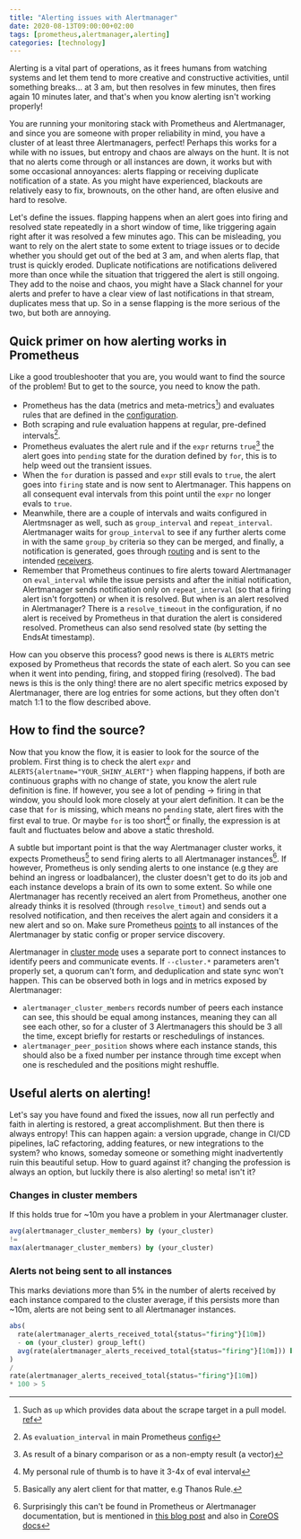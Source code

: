 ```yaml
---
title: "Alerting issues with Alertmanager"
date: 2020-08-13T09:00:00+02:00
tags: [prometheus,alertmanager,alerting]
categories: [technology]
---
```


Alerting is a vital part of operations, as it frees humans from watching systems and let them tend to more creative and constructive activities, until something breaks... at 3 am, but then resolves in few minutes, then fires again 10 minutes later, and that's when you know alerting isn't working properly!

<!--more-->

You are running your monitoring stack with Prometheus and Alertmanager, and since you are someone with proper reliability in mind, you have a cluster of at least three Alertmanagers, perfect! Perhaps this works for a while with no issues, but entropy and chaos are always on the hunt. It is not that no alerts come through or all instances are down, it works but with some occasional annoyances: alerts flapping or receiving duplicate notification of a state. As you might have experienced, blackouts are relatively easy to fix, brownouts, on the other hand, are often elusive and hard to resolve.

Let's define the issues. flapping happens when an alert goes into firing and resolved state repeatedly in a short window of time, like triggering again right after it was resolved a few minutes ago. This can be misleading, you want to rely on the alert state to some extent to triage issues or to decide whether you should get out of the bed at 3 am, and when alerts flap, that trust is quickly eroded. Duplicate notifications are notifications delivered more than once while the situation that triggered the alert is still ongoing. They add to the noise and chaos, you might have a Slack channel for your alerts and prefer to have a clear view of last notifications in that stream, duplicates mess that up. So in a sense flapping is the more serious of the two, but both are annoying.

## Quick primer on how alerting works in Prometheus
Like a good troubleshooter that you are, you would want to find the source of the problem! But to get to the source, you need to know the path. 
* Prometheus has the data (metrics and meta-metrics[^1]) and evaluates rules that are defined in the [configuration](https://prometheus.io/docs/prometheus/latest/configuration/alerting_rules/). 
* Both scraping and rule evaluation happens at regular, pre-defined intervals[^2].
* Prometheus evaluates the alert rule and if the `expr` returns `true`[^3] the alert goes into `pending` state for the duration defined by `for`, this is to help weed out the transient issues. 
* When the `for` duration is passed and `expr` still evals to `true`, the alert goes into `firing` state and is now sent to Alertmanager. This happens on all consequent eval intervals from this point until the `expr` no longer evals to `true`. 
* Meanwhile, there are a couple of intervals and waits configured in Alertmsnager as well, such as `group_interval` and `repeat_interval`. Alertmanager waits for `group_interval` to see if any further alerts come in with the same `group_by` criteria so they can be merged, and finally, a notification is generated, goes through [routing](https://prometheus.io/docs/alerting/latest/configuration/#route) and is sent to the intended [receivers](https://prometheus.io/docs/alerting/latest/configuration/#receiver). 
* Remember that Prometheus continues to fire alerts toward Alertmanager on `eval_interval` while the issue persists and after the initial notification, Alertmanager sends notification only on `repeat_interval` (so that a firing alert isn't forgotten) or when it is resolved. But when is an alert resolved in Alertmanager? There is a `resolve_timeout` in the configuration, if no alert is received by Prometheus in that duration the alert is considered resolved. Prometheus can also send resolved state (by setting the EndsAt timestamp).

How can you observe this process? good news is there is `ALERTS` metric exposed by Prometheus that records the state of each alert. So you can see when it went into pending, firing, and stopped firing (resolved). The bad news is this is the only thing! there are no alert specific metrics exposed by Alertmanager, there are log entries for some actions, but they often don't match 1:1 to the flow described above.


## How to find the source?
Now that you know the flow, it is easier to look for the source of the problem. First thing is to check the alert `expr` and `ALERTS{alertname="YOUR_SHINY_ALERT"}` when flapping happens, if both are continuous graphs with no change of state, you know the alert rule definition is fine. If however, you see a lot of pending -> firing in that window, you should look more closely at your alert definition. It can be the case that `for` is missing, which means no `pending` state, alert fires with the first eval to true. Or maybe `for` is too short[^4] or finally, the expression is at fault and fluctuates below and above a static threshold.

A subtle but important point is that the way Alertmanager cluster works, it expects Prometheus[^5] to send firing alerts to all Alertmanager instances[^6]. If however, Prometheus is only sending alerts to one instance (e.g they are behind an ingress or loadbalancer), the cluster doesn't get to do its job and each instance develops a brain of its own to some extent. So while one Alertmanager has recently received an alert from Prometheus, another one already thinks it is resolved (through `resolve_timout`) and sends out a resolved notification, and then receives the alert again and considers it a new alert and so on. Make sure Prometheus [points](https://prometheus.io/docs/prometheus/latest/configuration/configuration/#alertmanager_config) to all instances of the Alertmanager by static config or proper service discovery.

Alertmanager in [cluster mode](https://github.com/prometheus/alertmanager#high-availability) uses a separate port to connect instances to identify peers and communicate events. If `--cluster.*` parameters aren't properly set, a quorum can't form, and deduplication and state sync won't happen. This can be observed both in logs and in metrics exposed by Alertmanager:
* `alertmanager_cluster_members` records number of peers each instance can see, this should be equal among instances, meaning they can all see each other, so for a cluster of 3 Alertmanagers this should be 3 all the time, except briefly for restarts or reschedulings of instances. 
* `alertmanager_peer_position` shows where each instance stands, this should also be a fixed number per instance through time except when one is rescheduled and the positions might reshuffle.

## Useful alerts on alerting!
Let's say you have found and fixed the issues, now all run perfectly and faith in alerting is restored, a great accomplishment. But then there is always entropy! This can happen again: a version upgrade, change in CI/CD pipelines, IaC refactoring, adding features, or new integrations to the system? who knows, someday someone or something might inadvertently ruin this beautiful setup. How to guard against it? changing the profession is always an option, but luckily there is also alerting! so meta! isn't it?

### Changes in cluster members
If this holds true for ~10m you have a problem in your Alertmanager cluster.
```SQL
avg(alertmanager_cluster_members) by (your_cluster)
!=
max(alertmanager_cluster_members) by (your_cluster)
```

### Alerts not being sent to all instances
This marks deviations more than 5% in the number of alerts received by each instance compared to the cluster average, if this persists more than ~10m, alerts are not being sent to all Alertmanager instances.
```SQL
abs(
  rate(alertmanager_alerts_received_total{status="firing"}[10m])
  - on (your_cluster) group_left()
  avg(rate(alertmanager_alerts_received_total{status="firing"}[10m])) by (your_cluster)
)
/
rate(alertmanager_alerts_received_total{status="firing"}[10m])
* 100 > 5
```



[^1]: Such as `up` which provides data about the scrape target in a pull model. [ref](https://prometheus.io/docs/concepts/jobs_instances/#automatically-generated-labels-and-time-series)
[^2]: As `evaluation_interval` in main Prometheus [config](https://prometheus.io/docs/prometheus/latest/configuration/configuration/#configuration-file)
[^3]: As result of a binary comparison or as a non-empty result (a vector)
[^4]: My personal rule of thumb is to have it 3-4x of eval interval
[^5]: Basically any alert client for that matter, e.g Thanos Rule.
[^6]: Surprisingly this can't be found in Prometheus or Alertmanager documentation, but is mentioned in [this blog post](https://www.robustperception.io/high-availability-prometheus-alerting-and-notification) and also in [CoreOS docs](https://coreos.com/operators/prometheus/docs/latest/high-availability.html#alertmanager) 
